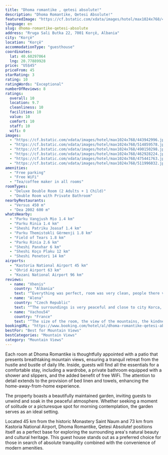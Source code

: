 ```yaml
---
title: "Dhoma romantike , qetesi absolute!"
description: "Dhoma Romantike, Qetesi Absolute!"
featuredImage: "https://cf.bstatic.com/xdata/images/hotel/max1024x768/443942996.jpg?k=deebf4e7242df07c71b5ed8e7a530a414dff2e8d6694f21ca4e8ef44a450be30&o=&hp=1"
language: en
slug: dhoma-romantike-qetesi-absolute
address: "Rruga Sali Butka 22, 7001 Korçë, Albania"
city: "Korçë"
location: "Korçë"
accommodationType: "guesthouse"
coordinates:
  lat: 40.60297064
  lng: 20.77889928
price: "US$45"
priceFrom: 45
starRating: 3
rating: 10
ratingWords: "Exceptional"
numberOfReviews: 8
ratings:
  overall: 10
  location: 9.7
  cleanliness: 10
  facilities: 10
  value: 10
  comfort: 10
  staff: 10
  wifi: 0
images:
  - "https://cf.bstatic.com/xdata/images/hotel/max1024x768/443942996.jpg?k=deebf4e7242df07c71b5ed8e7a530a414dff2e8d6694f21ca4e8ef44a450be30&o=&hp=1"
  - "https://cf.bstatic.com/xdata/images/hotel/max1024x768/514859578.jpg?k=1bdb803c5d04480e1542070c651c11c1ff0a3e7d2cca01f8c0cb85caf93aa480&o=&hp=1"
  - "https://cf.bstatic.com/xdata/images/hotel/max1024x768/490150298.jpg?k=7b60a4dcd347b0796d50f8a309fd209b3a99ab40260cc6ed5fca27bd0740bdaf&o=&hp=1"
  - "https://cf.bstatic.com/xdata/images/hotel/max1024x768/462928224.jpg?k=9ff5caa38fb3880b1a330a3dc9395fdc3e95517fbb2fa5c365fe5161bb236e70&o=&hp=1"
  - "https://cf.bstatic.com/xdata/images/hotel/max1024x768/475441763.jpg?k=62fb91478d97499c793a1bf4214b4202a6e4997e51e37eb657c3bd3f4af05086&o=&hp=1"
  - "https://cf.bstatic.com/xdata/images/hotel/max1024x768/511996032.jpg?k=f776cc2ce3bbf6e331071ff369c9bbbd418971edf4a2cd809a5c5c01f858f7ac&o=&hp=1"
amenities:
  - "Free parking"
  - "Free WiFi"
  - "Tea/coffee maker in all rooms"
roomTypes:
  - "Deluxe Double Room (2 Adults + 1 Child)"
  - "Double Room with Private Bathroom"
nearbyRestaurants:
  - "Versus 450 m"
  - "Dea 2002 600 m"
whatsNearby:
  - "Parku Vangjush Mio 1.4 km"
  - "Parku Rinia 1.4 km"
  - "Sheshi Patriku Joasaf 1.4 km"
  - "Parku Themistokli Gërmenji 1.8 km"
  - "Field of Tears 1.8 km"
  - "Parku Rinia 2.6 km"
  - "Sheshi Panxhar 6 km"
  - "Sheshi Koço Plaku 12 km"
  - "Sheshi Penetori 14 km"
airports:
  - "Kastoria National Airport 45 km"
  - "Ohrid Airport 63 km"
  - "Kozani National Airport 96 km"
reviews:
  - name: "Xhenis"
    country: "Albania"
    text: "“Everything was perfect, room was very clean, people there very friendly”"
  - name: "Alena"
    country: "Czech Republic"
    text: "“The surroundings is very peaceful and close to city Korca, rooms are big and perfectly clean. The hostess is so friendly and helpful! We were very glad to choose this accomodation and recommend 10/10.”"
  - name: "Vachou54"
    country: "France"
    text: "“The size of the room, the view of the mountains, the kindness of the hosts and the amenities, everything was perfect.”"
bookingURL: "https://www.booking.com/hotel/al/dhoma-romantike-qetesi-absolute.en-gb.html?aid=8035640"
bestFor: "Best for Mountain Views"
bestCategories: "Mountain Views"
category: "Mountain Views"
---
```


Each room at Dhoma Romantike is thoughtfully appointed with a patio that presents breathtaking mountain views, ensuring a tranquil retreat from the hustle and bustle of daily life. Inside, guests will find all the essentials for a comfortable stay, including a wardrobe, a private bathroom equipped with a shower and slippers, and the added benefit of free WiFi. The attention to detail extends to the provision of bed linen and towels, enhancing the home-away-from-home experience.

The property boasts a beautifully maintained garden, inviting guests to unwind and soak in the peaceful atmosphere. Whether seeking a moment of solitude or a picturesque spot for morning contemplation, the garden serves as an ideal setting.

Located 45 km from the historic Monastery Saint Naum and 73 km from Kastoria National Airport, Dhoma Romantike, Qetesi Absolute! positions itself as a perfect base for exploring the surrounding area's natural beauty and cultural heritage. This guest house stands out as a preferred choice for those in search of absolute tranquility combined with the convenience of modern amenities.